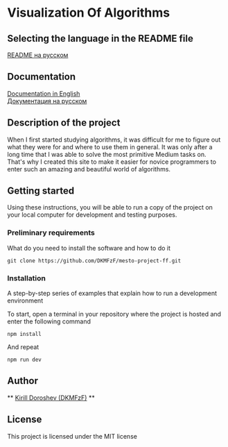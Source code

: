 # Visualization Of Algorithms

## Selecting the language in the README file
[README на русском](README_language/README.ru.md)

## Documentation
[Documentation in English](docs/DOCS.en.md)  
[Документация на русском](docs/DOCS.ru.md)

## Description of the project
When I first started studying algorithms,
it was difficult for me to figure out what they were
for and where to use them in general. It was only
after a long time that I was able to solve the most
primitive Medium tasks on. That's why I created this site 
to make it easier for novice programmers to enter 
such an amazing and beautiful world of algorithms.

## Getting started

Using these instructions, you will be able to run a copy of the project on your local computer for development and testing purposes.

### Preliminary requirements

What do you need to install the software and how to do it

```
git clone https://github.com/DKMFzF/mesto-project-ff.git
```

### Installation

A step-by-step series of examples that explain how to run a development environment

To start, open a terminal in your repository where the project is hosted and enter the following command

```
npm install
```

And repeat

```
npm run dev
```

## Author

** [Kirill Doroshev (DKMFzF)](https://vk.com/dkmfzf ) **

## License

This project is licensed under the MIT license
